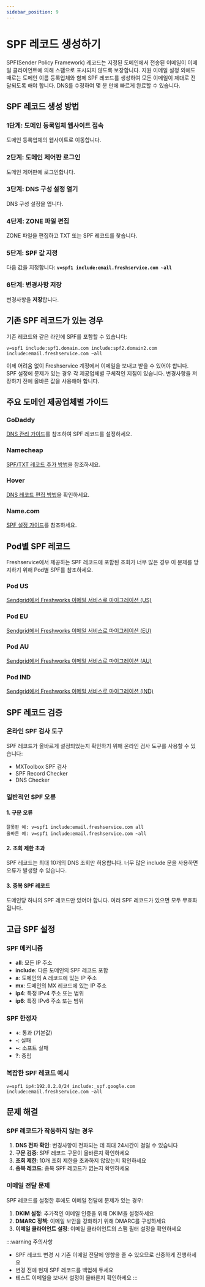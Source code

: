 ```yaml
---
sidebar_position: 9
---
```


# SPF 레코드 생성하기

SPF(Sender Policy Framework) 레코드는 지정된 도메인에서 전송된 이메일이 이메일 클라이언트에 의해 스팸으로 표시되지 않도록 보장합니다. 지원 이메일 설정 외에도 때로는 도메인 이름 등록업체와 함께 SPF 레코드를 생성하여 모든 이메일이 제대로 전달되도록 해야 합니다. DNS를 수정하여 몇 분 만에 빠르게 완료할 수 있습니다.

## SPF 레코드 생성 방법

### 1단계: 도메인 등록업체 웹사이트 접속

도메인 등록업체의 웹사이트로 이동합니다.

### 2단계: 도메인 제어판 로그인

도메인 제어판에 로그인합니다.

### 3단계: DNS 구성 설정 열기

DNS 구성 설정을 엽니다.

### 4단계: ZONE 파일 편집

ZONE 파일을 편집하고 TXT 또는 SPF 레코드를 찾습니다.

### 5단계: SPF 값 지정

다음 값을 지정합니다: **`v=spf1 include:email.freshservice.com ~all`**

### 6단계: 변경사항 저장

변경사항을 **저장**합니다.

## 기존 SPF 레코드가 있는 경우

기존 레코드와 같은 라인에 SPF를 포함할 수 있습니다:

```
v=spf1 include:spf1.domain.com include:spf2.domain2.com include:email.freshservice.com ~all
```

이제 어려움 없이 Freshservice 계정에서 이메일을 보내고 받을 수 있어야 합니다. SPF 설정에 문제가 있는 경우 각 제공업체별 구체적인 지침이 있습니다. 변경사항을 저장하기 전에 올바른 값을 사용해야 합니다.

## 주요 도메인 제공업체별 가이드

### GoDaddy
[DNS 관리 가이드](http://support.godaddy.com/help/article/680/managing-dns-for-your-domain-names)를 참조하여 SPF 레코드를 설정하세요.

### Namecheap
[SPF/TXT 레코드 추가 방법](https://www.namecheap.com/support/knowledgebase/article.aspx/317/78/how-do-i-add-spf-or-txt-records-for-my-domain)을 참조하세요.

### Hover
[DNS 레코드 편집 방법](https://help.hover.com/entries/21204757-how-to-edit-dns-records-a-cname-mx-txt-and-srv)을 확인하세요.

### Name.com
[SPF 설정 가이드](http://wiki.dreamhost.com/SPF)를 참조하세요.

## Pod별 SPF 레코드

Freshservice에서 제공하는 SPF 레코드에 포함된 조회가 너무 많은 경우 이 문제를 방지하기 위해 Pod별 SPF를 참조하세요.

### Pod US
[Sendgrid에서 Freshworks 이메일 서비스로 마이그레이션 (US)](https://support.freshservice.com/en/support/solutions/articles/50000002688-migrating-from-sendgrid-to-freshworks-email-service-us-)

### Pod EU  
[Sendgrid에서 Freshworks 이메일 서비스로 마이그레이션 (EU)](https://support.freshservice.com/en/support/solutions/articles/50000002689-migrating-from-sendgrid-to-freshworks-email-service-eu-)

### Pod AU
[Sendgrid에서 Freshworks 이메일 서비스로 마이그레이션 (AU)](https://support.freshservice.com/en/support/solutions/articles/50000002690-migrating-from-sendgrid-to-freshworks-email-service-au-)

### Pod IND
[Sendgrid에서 Freshworks 이메일 서비스로 마이그레이션 (IND)](https://support.freshservice.com/en/support/solutions/articles/50000002691-migrating-from-sendgrid-to-freshworks-email-service-ind-)

## SPF 레코드 검증

### 온라인 SPF 검사 도구

SPF 레코드가 올바르게 설정되었는지 확인하기 위해 온라인 검사 도구를 사용할 수 있습니다:

- MXToolbox SPF 검사
- SPF Record Checker
- DNS Checker

### 일반적인 SPF 오류

#### 1. 구문 오류
```
잘못된 예: v=spf1 include:email.freshservice.com all
올바른 예: v=spf1 include:email.freshservice.com ~all
```

#### 2. 조회 제한 초과
SPF 레코드는 최대 10개의 DNS 조회만 허용합니다. 너무 많은 include 문을 사용하면 오류가 발생할 수 있습니다.

#### 3. 중복 SPF 레코드
도메인당 하나의 SPF 레코드만 있어야 합니다. 여러 SPF 레코드가 있으면 모두 무효화됩니다.

## 고급 SPF 설정

### SPF 메커니즘

- **all**: 모든 IP 주소
- **include**: 다른 도메인의 SPF 레코드 포함
- **a**: 도메인의 A 레코드에 있는 IP 주소
- **mx**: 도메인의 MX 레코드에 있는 IP 주소
- **ip4**: 특정 IPv4 주소 또는 범위
- **ip6**: 특정 IPv6 주소 또는 범위

### SPF 한정자

- **+**: 통과 (기본값)
- **-**: 실패
- **~**: 소프트 실패
- **?**: 중립

### 복잡한 SPF 레코드 예시

```
v=spf1 ip4:192.0.2.0/24 include:_spf.google.com include:email.freshservice.com ~all
```

## 문제 해결

### SPF 레코드가 작동하지 않는 경우

1. **DNS 전파 확인**: 변경사항이 전파되는 데 최대 24시간이 걸릴 수 있습니다
2. **구문 검증**: SPF 레코드 구문이 올바른지 확인하세요
3. **조회 제한**: 10개 조회 제한을 초과하지 않았는지 확인하세요
4. **중복 레코드**: 중복 SPF 레코드가 없는지 확인하세요

### 이메일 전달 문제

SPF 레코드를 설정한 후에도 이메일 전달에 문제가 있는 경우:

1. **DKIM 설정**: 추가적인 이메일 인증을 위해 DKIM을 설정하세요
2. **DMARC 정책**: 이메일 보안을 강화하기 위해 DMARC를 구성하세요
3. **이메일 클라이언트 설정**: 이메일 클라이언트의 스팸 필터 설정을 확인하세요

:::warning 주의사항
- SPF 레코드 변경 시 기존 이메일 전달에 영향을 줄 수 있으므로 신중하게 진행하세요
- 변경 전에 현재 SPF 레코드를 백업해 두세요
- 테스트 이메일을 보내서 설정이 올바른지 확인하세요
:::